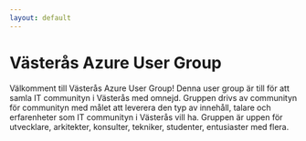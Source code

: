 ```yaml
---
layout: default
---
```


# Västerås Azure User Group

Välkomment till Västerås Azure User Group! Denna user group är till för att samla IT communityn i Västerås med omnejd. Gruppen drivs av communityn för communityn med målet att leverera den typ av innehåll, talare och erfarenheter som IT communityn i Västerås vill ha. Gruppen är uppen för utvecklare, arkitekter, konsulter, tekniker, studenter, entusiaster med flera.

